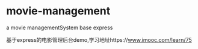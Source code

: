 # movie-management
a movie managementSystem base express

基于express的电影管理后台demo,学习地址https://www.imooc.com/learn/75
